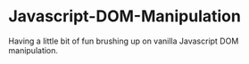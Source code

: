 # Javascript-DOM-Manipulation
Having a little bit of fun brushing up on vanilla Javascript DOM manipulation.
